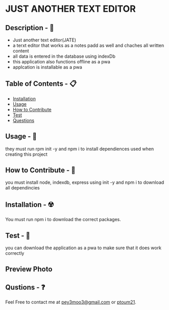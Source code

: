 # JUST ANOTHER TEXT EDITOR

## Description - 💠
- Just another text editor(JATE)
- a terxt editor that works as a notes padd as well and chaches all written content
- all data is entered in the database using indexDb
- this application also functions offline as a pwa
- applcation is installable as a pwa


## Table of Contents - 📋
* [Installation](#installation---☢️)
* [Usage](#usage---💎)
* [How to Contribute](#how-to-contribute---🍴)
* [Test](#test---🧪)
* [Questions](#qustions---❓)

## Usage - 💎
they must run rpm init -y and npm i to install dependiences used when creating this project

## How to Contribute - 🍴
you must install node, indexdb, express using init -y and npm i to download all dependincies

## Installation - ☢️
 You must run npm i to download the correct packages.

## Test - 🧪
you can download the application as a pwa to make sure that it does work correctly


## Preview Photo


## Qustions - ❓
Feel Free to contact me at pey3moo3@gmail.com or [ptoum21](https://github.com/ptoum21).